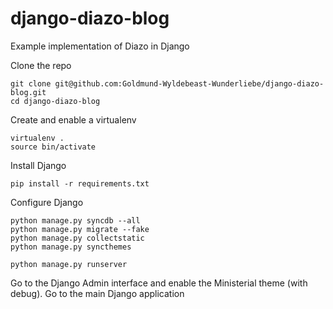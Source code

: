 django-diazo-blog
=================

Example implementation of Diazo in Django

Clone the repo

    git clone git@github.com:Goldmund-Wyldebeast-Wunderliebe/django-diazo-blog.git
    cd django-diazo-blog

Create and enable a virtualenv

    virtualenv .
    source bin/activate

Install Django

    pip install -r requirements.txt

Configure Django

    python manage.py syncdb --all
    python manage.py migrate --fake
    python manage.py collectstatic
    python manage.py syncthemes

    python manage.py runserver

Go to the Django Admin interface and enable the Ministerial theme (with debug).
Go to the main Django application

